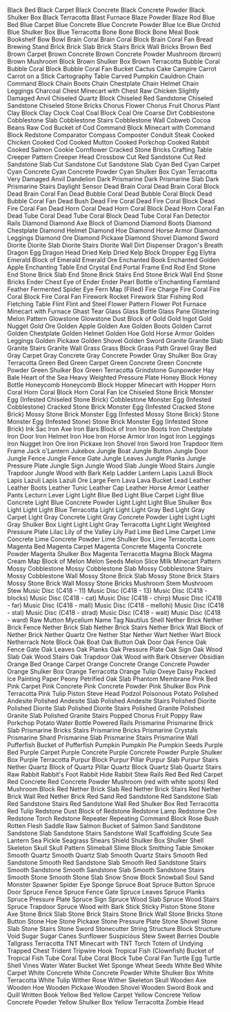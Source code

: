 Black Bed
Black Carpet
Black Concrete
Black Concrete Powder
Black Shulker Box
Black Terracotta
Blast Furnace
Blaze Powder
Blaze Rod
Blue Bed
Blue Carpet
Blue Concrete
Blue Concrete Powder
Blue Ice
Blue Orchid
Blue Shulker Box
Blue Terracotta
Bone
Bone Block
Bone Meal
Book
Bookshelf
Bow
Bowl
Brain Coral
Brain Coral Block
Brain Coral Fan
Bread
Brewing Stand
Brick
Brick Slab
Brick Stairs
Brick Wall
Bricks
Brown Bed
Brown Carpet
Brown Concrete
Brown Concrete Powder
Mushroom (brown)
Brown Mushroom Block
Brown Shulker Box
Brown Terracotta
Bubble Coral
Bubble Coral Block
Bubble Coral Fan
Bucket
Cactus
Cake
Campire
Carrot
Carrot on a Stick
Cartography Table
Carved Pumpkin
Cauldron
Chain Command Block
Chain Boots
Chain Chestplate
Chain Helmet
Chain Leggings
Charcoal
Chest
Minecart with Chest
Raw Chicken
Slightly Damaged Anvil
Chiseled Quartz Block
Chiseled Red Sandstone
Chiseled Sandstone
Chiseled Stone Bricks
Chorus Flower
Chorus Fruit
Chorus Plant
Clay Block
Clay
Clock
Coal
Coal Block
Coal Ore
Coarse Dirt
Cobblestone
Cobblestone Slab
Cobblestone Stairs
Cobblestone Wall
Cobweb
Cocoa Beans
Raw Cod
Bucket of Cod
Command Block
Minecart with Command Block
Redstone Comparator
Compass
Composter
Conduit
Steak
Cooked Chicken
Cooked Cod
Cooked Mutton
Cooked Porkchop
Cooked Rabbit
Cooked Salmon
Cookie
Cornflower
Cracked Stone Bricks
Crafting Table
Creeper Pattern
Creeper Head
Crossbow
Cut Red Sandstone
Cut Red Sandstone Slab
Cut Sandstone
Cut Sandstone Slab
Cyan Bed
Cyan Carpet
Cyan Concrete
Cyan Concrete Powder
Cyan Shulker Box
Cyan Terracotta
Very Damaged Anvil
Dandelion
Dark Prismarine
Dark Prismarine Slab
Dark Prismarine Stairs
Daylight Sensor
Dead Brain Coral
Dead Brain Coral Block
Dead Brain Coral Fan
Dead Bubble Coral
Dead Bubble Coral Block
Dead Bubble Coral Fan
Dead Bush
Dead Fire Coral
Dead Fire Coral Block
Dead Fire Coral Fan
Dead Horn Coral
Dead Horn Coral Block
Dead Horn Coral Fan
Dead Tube Coral
Dead Tube Coral Block
Dead Tube Coral Fan
Detector Rails
Diamond
Diamond Axe
Block of Diamond
Diamond Boots
Diamond Chestplate
Diamond Helmet
Diamond Hoe
Diamond Horse Armor
Diamond Leggings
Diamond Ore
Diamond Pickaxe
Diamond Shovel
Diamond Sword
Diorite
Diorite Slab
Diorite Stairs
Diorite Wall
Dirt
Dispenser
Dragon's Breath
Dragon Egg
Dragon Head
Dried Kelp
Dried Kelp Block
Dropper
Egg
Elytra
Emerald
Block of Emerald
Emerald Ore
Enchanted Book
Enchanted Golden Apple
Enchanting Table
End Crystal
End Portal Frame
End Rod
End Stone
End Stone Brick Slab
End Stone Brick Stairs
End Stone Brick Wall
End Stone Bricks
Ender Chest
Eye of Ender
Ender Pearl
Bottle o'Enchanting
Farmland
Feather
Fermented Spider Eye
Fern
Map (Filled)
Fire Charge
Fire Coral
Fire Coral Block
Fire Coral Fan
Firework Rocket
Firework Star
Fishing Rod
Fletching Table
Flint
Flint and Steel
Flower Pattern
Flower Pot
Furnace
Minecart with Furnace
Ghast Tear
Glass
Glass Bottle
Glass Pane
Glistering Melon Pattern
Glowstone
Glowstone Dust
Block of Gold
Gold Ingot
Gold Nugget
Gold Ore
Golden Apple
Golden Axe
Golden Boots
Golden Carrot
Golden Chestplate
Golden Helmet
Golden Hoe
Gold Horse Armor
Golden Leggings
Golden Pickaxe
Golden Shovel
Golden Sword
Granite
Granite Slab
Granite Stairs
Granite Wall
Grass
Grass Block
Grass Path
Gravel
Gray Bed
Gray Carpet
Gray Concrete
Gray Concrete Powder
Gray Shulker Box
Gray Terracotta
Green Bed
Green Carpet
Green Concrete
Green Concrete Powder
Green Shulker Box
Green Terracotta
Grindstone
Gunpowder
Hay Bale
Heart of the Sea
Heavy Weighted Pressure Plate
Honey Block
Honey Bottle
Honeycomb
Honeycomb Block
Hopper
Minecart with Hopper
Horn Coral
Horn Coral Block
Horn Coral Fan
Ice
Chiseled Stone Brick Monster Egg (Infested Chiseled Stone Brick)
Cobblestone Monster Egg (Infested Cobblestone)
Cracked Stone Brick Monster Egg (Infested Cracked Stone Brick)
Mossy Stone Brick Monster Egg (Infested Mossy Stone Brick)
Stone Monster Egg (Infested Stone)
Stone Brick Monster Egg (Infested Stone Brick)
Ink Sac
Iron Axe
Iron Bars
Block of Iron
Iron Boots
Iron Chestplate
Iron Door
Iron Helmet
Iron Hoe
Iron Horse Armor
Iron Ingot
Iron Leggings
Iron Nugget
Iron Ore
Iron Pickaxe
Iron Shovel
Iron Sword
Iron Trapdoor
Item Frame
Jack o'Lantern
Jukebox
Jungle Boat
Jungle Button
Jungle Door
Jungle Fence
Jungle Fence Gate
Jungle Leaves
Jungle Planks
Jungle Pressure Plate
Jungle Sign
Jungle Wood Slab
Jungle Wood Stairs
Jungle Trapdoor
Jungle Wood with Bark
Kelp
Ladder
Lantern
Lapis Lazuli Block
Lapis Lazuli
Lapis Lazuli Ore
Large Fern
Lava
Lava Bucket
Lead
Leather
Leather Boots
Leather Tunic
Leather Cap
Leather Horse Armor
Leather Pants
Lecturn
Lever
Light
Light Blue Bed
Light Blue Carpet
Light Blue Concrete
Light Blue Concrete Powder
Light
Light
Light Blue Shulker Box
Light
Light 
Light Blue Terracotta
Light
Light
Light Gray Bed
Light Gray Carpet
Light Gray Concrete
Light Gray Concrete Powder
Light
Light
Light Gray Shulker Box
Light
Light 
Light Gray Terracotta
Light
Light Weighted Pressure Plate
Lilac
Lily of the Valley
Lily Pad
Lime Bed
Lime Carpet
Lime Concrete
Lime Concrete Powder
Lime Shulker Box
Lime Terracotta
Loom
Magenta Bed
Magenta Carpet
Magenta Concrete
Magenta Concrete Powder
Magenta Shulker Box
Magenta Terracotta
Magma Block
Magma Cream
Map
Block of Melon
Melon Seeds
Melon Slice
Milk
Minecart Pattern
Mossy Cobblestone
Mossy Cobblestone Slab
Mossy Cobblestone Stairs
Mossy Cobblestone Wall
Mossy Stone Brick Slab
Mossy Stone Brick Stairs
Mossy Stone Brick Wall
Mossy Stone Bricks
Mushroom Stem
Mushroom Stew
Music Disc (C418 - 11)
Music Disc (C418 - 13)
Music Disc (C418 - blocks)
Music Disc (C418 - cat)
Music Disc (C418 - chirp)
Music Disc (C418 - far)
Music Disc (C418 - mall)
Music Disc (C418 - mellohi)
Music Disc (C418 - stal)
Music Disc (C418 - strad)
Music Disc (C418 - wait)
Music Disc (C418 - ward)
Raw Mutton
Mycelium
Name Tag
Nautilus Shell
Nether Brick
Nether Brick Fence
Nether Brick Slab
Nether Brick Stairs
Nether Brick Wall
Block of Nether Brick
Nether Quartz Ore
Nether Star
Nether Wart
Nether Wart Block
Netherrack
Note Block
Oak Boat
Oak Button
Oak Door
Oak Fence
Oak Fence Gate
Oak Leaves
Oak Planks
Oak Pressure Plate
Oak Sign
Oak Wood Slab
Oak Wood Stairs
Oak Trapdoor
Oak Wood with Bark
Observer
Obsidian
Orange Bed
Orange Carpet
Orange Concrete
Orange Concrete Powder
Orange Shulker Box
Orange Terracotta
Orange Tulip
Oxeye Daisy
Packed Ice
Painting
Paper
Peony
Petrified Oak Slab
Phantom Membrane
Pink Bed
Pink Carpet
Pink Concrete
Pink Concrete Powder
Pink Shulker Box
Pink Terracotta
Pink Tulip
Piston
Steve Head
Podzol
Poisonous Potato
Polished Andesite
Polished Andesite Slab
Polished Andesite Stairs
Polished Diorite
Polished Diorite Slab
Polished Diorite Stairs
Polished Granite
Polished Granite Slab
Polished Granite Stairs
Popped Chorus Fruit
Poppy
Raw Porkchop
Potato
Water Bottle
Powered Rails
Prismarine
Prismarine Brick Slab
Prismarine Bricks Stairs
Prismarine Bricks
Prismarine Crystals
Prismarine Shard
Prismarine Slab
Prismarine Stairs
Prismarine Wall
Pufferfish
Bucket of Pufferfish
Pumpkin
Pumpkin Pie
Pumpkin Seeds
Purple Bed
Purple Carpet
Purple Concrete
Purple Concrete Powder
Purple Shulker Box
Purple Terracotta
Purpur Block
Purpur Pillar
Purpur Slab
Purpur Stairs
Nether Quartz
Block of Quartz
Pillar Quartz Block
Quartz Slab
Quartz Stairs
Raw Rabbit
Rabbit's Foot
Rabbit Hide
Rabbit Stew
Rails
Red Bed
Red Carpet
Red Concrete
Red Concrete Powder
Mushroom (red with white spots)
Red Mushroom Block
Red Nether Brick Slab
Red Nether Brick Stairs
Red Nether Brick Wall
Red Nether Brick
Red Sand
Red Sandstone
Red Sandstone Slab
Red Sandstone Stairs
Red Sandstone Wall
Red Shulker Box
Red Terracotta
Red Tulip
Redstone Dust
Block of Redstone
Redstone Lamp
Redstone Ore
Redstone Torch
Redstone Repeater
Repeating Command Block
Rose Bush
Rotten Flesh
Saddle
Raw Salmon
Bucket of Salmon
Sand
Sandstone
Sandstone Slab
Sandstone Stairs
Sandstone Wall
Scaffolding
Scute
Sea Lantern
Sea Pickle
Seagrass
Shears
Shield
Shulker Box
Shulker Shell
Skeleton Skull
Skull Pattern
Slimeball
Slime Block
Smithing Table
Smoker
Smooth Quartz
Smooth Quartz Slab
Smooth Quartz Stairs
Smooth Red Sandstone
Smooth Red Sandstone Slab
Smooth Red Sandstone Stairs
Smooth Sandstone
Smooth Sandstone Slab
Smooth Sandstone Stairs
Smooth Stone
Smooth Stone Slab
Snow
Snow Block
Snowball
Soul Sand
Monster Spawner
Spider Eye
Sponge
Spruce Boat
Spruce Button
Spruce Door
Spruce Fence
Spruce Fence Gate
Spruce Leaves
Spruce Planks
Spruce Pressure Plate
Spruce Sign
Spruce Wood Slab
Spruce Wood Stairs
Spruce Trapdoor
Spruce Wood with Bark
Stick
Sticky Piston
Stone
Stone Axe
Stone Brick Slab
Stone Brick Stairs
Stone Brick Wall
Stone Bricks
Stone Button
Stone Hoe
Stone Pickaxe
Stone Pressure Plate
Stone Shovel
Stone Slab
Stone Stairs
Stone Sword
Stonecutter
String
Structure Block
Structure Void
Sugar
Sugar Canes
Sunflower
Suspicious Stew
Sweet Berries
Double Tallgrass
Terracotta
TNT
Minecart with TNT
Torch
Totem of Undying
Trapped Chest
Trident
Tripwire Hook
Tropical Fish (Clownfish)
Bucket of Tropical Fish
Tube Coral
Tube Coral Block
Tube Coral Fan
Turtle Egg
Turtle Shell
Vines
Water
Water Bucket
Wet Sponge
Wheat
Seeds
White Bed
White Carpet
White Concrete
White Concrete Powder
White Shulker Box
White Terracotta
White Tulip
Wither Rose
Wither Skeleton Skull
Wooden Axe
Wooden Hoe
Wooden Pickaxe
Wooden Shovel
Wooden Sword
Book and Quill
Written Book
Yellow Bed
Yellow Carpet
Yellow Concrete
Yellow Concrete Powder
Yellow Shulker Box
Yellow Terracotta
Zombie Head